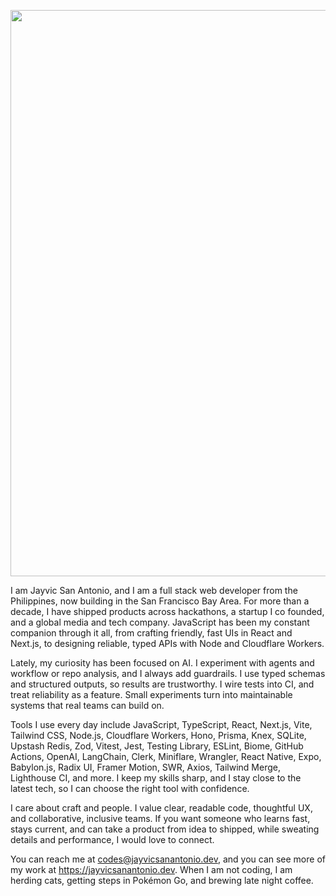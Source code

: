 <p align="center">
  <img width="1500" height="906" alt="jayvicsanantonio dev_" src="https://github.com/user-attachments/assets/8068208c-64d9-4876-bc3d-2330db6b225f" />

</p>


I am Jayvic San Antonio, and I am a full stack web developer from the Philippines, now building in the San Francisco Bay Area. For more than a decade, I have shipped products across hackathons, a startup I co founded, and a global media and tech company. JavaScript has been my constant companion through it all, from crafting friendly, fast UIs in React and Next.js, to designing reliable, typed APIs with Node and Cloudflare Workers.

Lately, my curiosity has been focused on AI. I experiment with agents and workflow or repo analysis, and I always add guardrails. I use typed schemas and structured outputs, so results are trustworthy. I wire tests into CI, and treat reliability as a feature. Small experiments turn into maintainable systems that real teams can build on.

Tools I use every day include JavaScript, TypeScript, React, Next.js, Vite, Tailwind CSS, Node.js, Cloudflare Workers, Hono, Prisma, Knex, SQLite, Upstash Redis, Zod, Vitest, Jest, Testing Library, ESLint, Biome, GitHub Actions, OpenAI, LangChain, Clerk, Miniflare, Wrangler, React Native, Expo, Babylon.js, Radix UI, Framer Motion, SWR, Axios, Tailwind Merge, Lighthouse CI, and more. I keep my skills sharp, and I stay close to the latest tech, so I can choose the right tool with confidence.

I care about craft and people. I value clear, readable code, thoughtful UX, and collaborative, inclusive teams. If you want someone who learns fast, stays current, and can take a product from idea to shipped, while sweating details and performance, I would love to connect.

You can reach me at codes@jayvicsanantonio.dev, and you can see more of my work at https://jayvicsanantonio.dev. When I am not coding, I am herding cats, getting steps in Pokémon Go, and brewing late night coffee.
